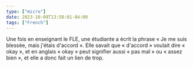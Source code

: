 ```yaml
---
type: ["micro"]
date: 2023-10-09T13:58:01-04:00
tags: ["French"]
---
```

Une fois en enseignant le FLE, une étudiante a écrit la phrase « Je me suis blessée, mais j'étais d'accord ». Elle savait que « d'accord » voulait dire « okay », et en anglais « okay » peut signifier aussi « pas mal » ou « assez bien », et elle a donc fait un lien de trop.

